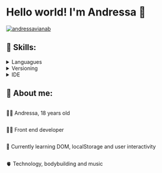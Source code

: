<h1>Hello world! I'm Andressa 👋</h1>

<span>
  
   [![andressavianab](https://github-readme-stats.vercel.app/api?username=andressavianab&show_icons=true&theme=tokyonight)](https://github.com/anuraghazra/github-readme-stats)
  
</span>

<h2> 🧠 Skills: </h2>
<details>
 <summary>Languagues</summary>
  <div style="display: inline_block"><br>
  <img align="center" alt="Andressa-J" src="https://img.icons8.com/color/48/null/html-5--v1.png"/>
  <img align="center" alt="Andressa-j" src="https://img.icons8.com/color/48/null/css3.png"/>
  <img align="center" alt="Andressa-J" src="https://img.icons8.com/color/48/null/javascript--v1.png"/>
  </div>
 </details>
 
 <details>
 <summary>Versioning</summary>
  <div style="display: inline_block"><br>
  <img align="center" alt="Andressa-J" src="https://img.icons8.com/color/48/null/git.png"/>
  </div>
 </details>
 
 <details>
 <summary>IDE</summary>
  <div style="display: inline_block"><br>
  <img align="center" alt="Andressa-J" src="https://img.icons8.com/color/48/null/visual-studio-code-2019.png"/>
  <img align="center" alt="Andressa-J" src="https://img.icons8.com/ios-filled/48/null/java-eclipse.png"/>
  </div>
 </details>
   
   
 <h2>🌠 About me:</h2>
 <div style="display: flex; flex-direction: column;">
  <p>
   🤵‍♀️ Andressa, 18 years old
  </p>
   <p>
   👩‍💻 Front end developer
  </p>
   <p>
   📖 Currently learning DOM, localStorage and user interactivity
  </p>
   <p>
   🫀 Technology, bodybuilding and music
  </p>



 </div>
  
<!---
andressavianab/andressavianab is a ✨ special ✨ repository because its `README.md` (this file) appears on your GitHub profile.
You can click the Preview link to take a look at your changes.
--->
